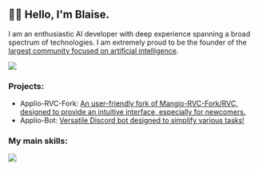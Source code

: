 ## 👋🏻 Hello, I'm Blaise. 
I am an enthusiastic AI developer with deep experience spanning a broad spectrum of technologies. I am extremely proud to be the founder of the [largest community focused on artificial intelligence](https://discord.gg/IAHispano).

<a href="https://github-readme-stats.vercel.app/api?username=blaise-tk&show_icons=true&theme=dark#gh-dark-mode-only" target="_blank">
  <img src="https://github-readme-stats.vercel.app/api?username=blaise-tk&show_icons=true&theme=dark#gh-dark-mode-only" />
</a>

### Projects:
- Applio-RVC-Fork: [An user-friendly fork of Mangio-RVC-Fork/RVC, designed to provide an intuitive interface, especially for newcomers.](https://github.com/IAHispano/Applio-RVC-Fork)
- Applio-Bot: [Versatile Discord bot designed to simplify various tasks!](https://github.com/IAHispano/Applio-Bot)


### My main skills:
<a href="https://skillicons.dev">
  <img src="https://skillicons.dev/icons?i=js,ts,css,py,java,cpp,react,nodejs,git,bots,figma,cloudflare,vercel,github" />
</a>


